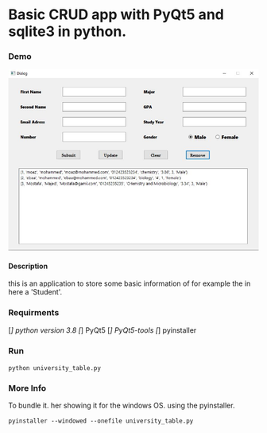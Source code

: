 # Basic CRUD app with PyQt5 and sqlite3 in python.

### Demo
![alt text](https://github.com/Moaz-Mohammed-Elesawey/basic-crud-app-PyQt5-and-sqlite3/blob/master/Demo.JPG)

#### Description

this is an application to store some basic information of for example the in here a 'Student'.

### Requirments
[*] python version 3.8
[*] PyQt5
[*] PyQt5-tools
[*] pyinstaller

### Run

```
python university_table.py
```

### More Info
To bundle it. her showing it for the windows OS. using the pyinstaller.

```
pyinstaller --windowed --onefile university_table.py
```